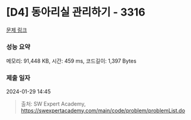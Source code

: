 # [D4] 동아리실 관리하기 - 3316 

[문제 링크](https://swexpertacademy.com/main/code/problem/problemDetail.do?contestProbId=AWBnFuhqxE8DFAWr) 

### 성능 요약

메모리: 91,448 KB, 시간: 459 ms, 코드길이: 1,397 Bytes

### 제출 일자

2024-01-29 14:45



> 출처: SW Expert Academy, https://swexpertacademy.com/main/code/problem/problemList.do
